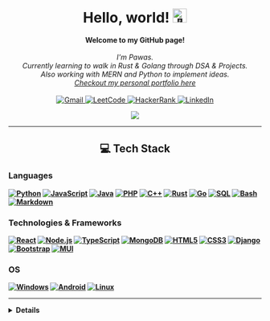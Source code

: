 <h1 align="center">Hello, world! <img src="https://github.com/pawasagrwl/pawasagrwl/assets/hand" width="28px" alt="👋"></h1>

<p align="center">
    <b>Welcome to my GitHub page!</b><br><br>
    <i>
        I'm Pawas.<br>
        Currently learning to walk in Rust & Golang through DSA & Projects.<br>
        Also working with MERN and Python to implement ideas.<br>
        <a href="https://pawasagrwl.github.io">Checkout my personal portfolio here</a>
    </i><br><br>
    <a href="mailto:pawas.agrwl@gmail.com">
        <img src="https://img.shields.io/badge/Gmail-D14836?style=for-the-badge&logo=gmail&logoColor=white" alt="Gmail">
    </a>
    <a href="https://leetcode.com/pawasagrwl/">
        <img src="https://img.shields.io/badge/-LeetCode-FFA116?style=for-the-badge&logo=LeetCode&logoColor=black" alt="LeetCode">
    </a>
    <a href="https://www.hackerrank.com/pawas_agrwl">
        <img src="https://img.shields.io/badge/-Hackerrank-2EC866?style=for-the-badge&logo=HackerRank&logoColor=white" alt="HackerRank">
    </a>
    <a href="https://www.linkedin.com/in/pawasagrwl">
        <img src="https://img.shields.io/badge/LinkedIn-0077B5?style=for-the-badge&logo=linkedin&logoColor=white" alt="LinkedIn">
    </a>
</p>

<p align="center">
  <a href="https://github.com/pawasagrwl">
    <img src="https://visitcount.itsvg.in/api?id=pawasagrwl&icon=5&color=9" />
  </a>
</p>

---

<h2 align="center"><b>💻 Tech Stack<b></h2>

### Languages
[![Python](https://img.shields.io/badge/python-black?style=for-the-badge&logo=python)](https://github.com/pawasagrwl)
[![JavaScript](https://img.shields.io/badge/javascript-black?style=for-the-badge&logo=javascript)](https://github.com/pawasagrwl)
[![Java](https://img.shields.io/badge/java-black?style=for-the-badge&logo=openjdk)](https://github.com/pawasagrwl)
[![PHP](https://img.shields.io/badge/php-black?style=for-the-badge&logo=php)](https://github.com/pawasagrwl)
[![C++](https://img.shields.io/badge/c++-black?style=for-the-badge&logo=cplusplus)](https://github.com/pawasagrwl)
[![Rust](https://img.shields.io/badge/rust-black?style=for-the-badge&logo=rust)](https://github.com/pawasagrwl)
[![Go](https://img.shields.io/badge/go-black?style=for-the-badge&logo=go)](https://github.com/pawasagrwl)
[![SQL](https://img.shields.io/badge/sql-black?style=for-the-badge&logo=mysql)](https://github.com/pawasagrwl)
[![Bash](https://img.shields.io/badge/bash-black?style=for-the-badge&logo=gnu-bash&logoColor=white)](https://github.com/pawasagrwl)
[![Markdown](https://img.shields.io/badge/markdown-%23000000.svg?style=for-the-badge&logo=markdown&logoColor=white)](https://github.com/pawasagrwl)


### Technologies & Frameworks
[![React](https://img.shields.io/badge/react-black?style=for-the-badge&logo=react)](https://github.com/pawasagrwl)
[![Node.js](https://img.shields.io/badge/node.js-black?style=for-the-badge&logo=node.js)](https://github.com/pawasagrwl)
[![TypeScript](https://img.shields.io/badge/typescript-black?style=for-the-badge&logo=typescript)](https://github.com/pawasagrwl)
[![MongoDB](https://img.shields.io/badge/mongodb-black?style=for-the-badge&logo=mongodb)]()
[![HTML5](https://img.shields.io/badge/html5-black?style=for-the-badge&logo=html5)]()
[![CSS3](https://img.shields.io/badge/css3-black?style=for-the-badge&logo=css3)]()
[![Django](https://img.shields.io/badge/django-black?style=for-the-badge&logo=django)](https://github.com/pawasagrwl)
[![Bootstrap](https://img.shields.io/badge/bootstrap-black?style=for-the-badge&logo=bootstrap)]()
[![MUI](https://img.shields.io/badge/mui-black?style=for-the-badge&logo=mui)]()

### OS
[![Windows](https://img.shields.io/badge/Windows-black?style=for-the-badge&logo=Windows)](https://github.com/pawasagrwl)
[![Android](https://img.shields.io/badge/android-black?style=for-the-badge&logo=android)](https://github.com/pawasagrwl)
[![Linux](https://img.shields.io/badge/linux-black?style=for-the-badge&logo=Linux)](https://github.com/pawasagrwl)

---
<details>
<h2 align="center"><b>📊 GitHub Stats<b></h2>
<p align="center">
  <a href="https://github.com/pawasagrwl">
    <img src="http://github-profile-summary-cards.vercel.app/api/cards/profile-details?username=pawasagrwl&theme=transparent" />
  </a>
  <br/>
  <a href="https://github.com/pawasagrwl">
    <img src="https://github-readme-streak-stats.herokuapp.com/?user=pawasagrwl&hide_border=true&card_width=338&theme=transparent" />
  </a>
  <br/>
  <a href="https://github.com/pawasagrwl">
    <img src="https://github-readme-stats.vercel.app/api/top-langs/?username=pawasagrwl&theme=transparent&hide_border=true&include_all_commits=true&count_private=true&layout=compact" />
  </a>
  <br/>
  <a href="https://github.com/pawasagrwl">
    <img src="https://github-profile-trophy.vercel.app/?username=pawasagrwl&theme=algolia&no-frame=true&no-bg=true&margin-w=4" />
  </a>
</p>

---

<h3 align="center"><b>✍️ Random Dev Quote<b></h3>

<p align="center">
  <a href="https://github.com/pawasagrwl">
    <img src="https://quotes-github-readme.vercel.app/api?type=horizontal&theme=algolia" />
  </a>
</p>

</details>